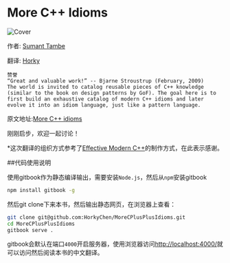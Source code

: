 # More C++ Idioms

![Cover](https://upload.wikimedia.org/wikibooks/en/thumb/9/9c/More_CPP_Idioms.jpg/190px-More_CPP_Idioms.jpg)

作者: [Sumant Tambe](https://en.wikibooks.org/wiki/User:Sutambe)

翻译: [Horky](http://blog.csdn.net/horkychen)

    赞誉
    “Great and valuable work!” -- Bjarne Stroustrup (February, 2009)
    The world is invited to catalog reusable pieces of C++ knowledge (similar to the book on design patterns by GoF). The goal here is to first build an exhaustive catalog of modern C++ idioms and later evolve it into an idiom language, just like a pattern language. 



原文地址:[More C++ idioms](https://en.wikibooks.org/wiki/More_C%2B%2B_Idioms/Print_Version)

刚刚启步，欢迎一起讨论！

*这次翻译的组织方式参考了[Effective Modern C++](https://github.com/Rescape/Effective-Modern-Cpp-Zh)的制作方式，在此表示感谢。

##代码使用说明

使用gitbook作为静态编译输出，需要安装`Node.js`，然后从`npm`安装gitbook

```sh
npm install gitbook -g
```

然后git clone下来本书，然后输出静态网页，在浏览器上查看：

```sh
git clone git@github.com:HorkyChen/MoreCPlusPlusIdioms.git
cd MoreCPlusPlusIdioms
gitbook serve .
```

gitbook会默认在端口`4000`开启服务器，使用浏览器访问[http://localhost:4000/](http://localhost:4000/)就可以访问然后阅读本书的中文翻译。
